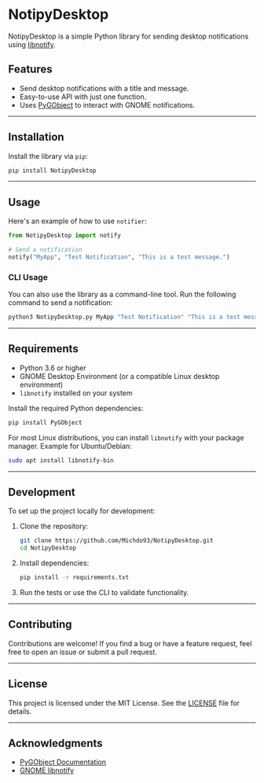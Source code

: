 # NotipyDesktop

NotipyDesktop is a simple Python library for sending desktop notifications using [libnotify](https://developer.gnome.org/libnotify/).

## Features

- Send desktop notifications with a title and message.
- Easy-to-use API with just one function.
- Uses [PyGObject](https://pygobject.readthedocs.io/en/latest/) to interact with GNOME notifications.

---

## Installation

Install the library via `pip`:

```bash
pip install NotipyDesktop
```

---

## Usage

Here's an example of how to use `notifier`:

```python
from NotipyDesktop import notify

# Send a notification
notify("MyApp", "Test Notification", "This is a test message.")
```

### CLI Usage

You can also use the library as a command-line tool. Run the following command to send a notification:

```bash
python3 NotipyDesktop.py MyApp "Test Notification" "This is a test message."
```

---

## Requirements

- Python 3.6 or higher
- GNOME Desktop Environment (or a compatible Linux desktop environment)
- `libnotify` installed on your system

Install the required Python dependencies:

```bash
pip install PyGObject
```

For most Linux distributions, you can install `libnotify` with your package manager. Example for Ubuntu/Debian:

```bash
sudo apt install libnotify-bin
```

---

## Development

To set up the project locally for development:

1. Clone the repository:

   ```bash
   git clone https://github.com/Michdo93/NotipyDesktop.git
   cd NotipyDesktop
   ```

2. Install dependencies:

   ```bash
   pip install -r requirements.txt
   ```

3. Run the tests or use the CLI to validate functionality.

---

## Contributing

Contributions are welcome! If you find a bug or have a feature request, feel free to open an issue or submit a pull request.

---

## License

This project is licensed under the MIT License. See the [LICENSE](LICENSE) file for details.

---

## Acknowledgments

- [PyGObject Documentation](https://pygobject.readthedocs.io/en/latest/)
- [GNOME libnotify](https://developer.gnome.org/libnotify/)
```
